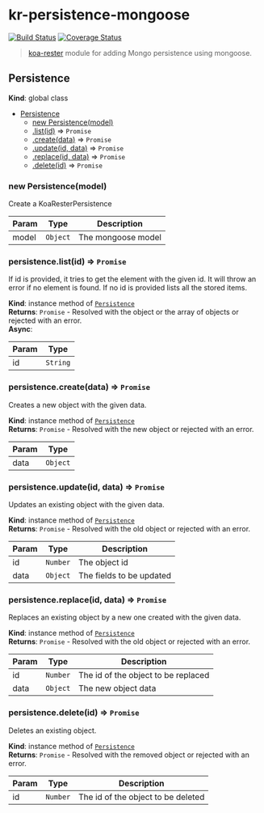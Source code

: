 # kr-persistence-mongoose

[![Build Status](https://travis-ci.org/dicearr/kr-persistence-mongoose.svg?branch=master)](https://travis-ci.org/dicearr/kr-persistence-mongoose) [![Coverage Status](https://coveralls.io/repos/github/dicearr/kr-persistence-mongoose/badge.svg?branch=master)](https://coveralls.io/github/dicearr/kr-persistence-mongoose?branch=master)

> [koa-rester](https://github.com/dicearr/koa-rester) module for adding Mongo persistence using mongoose.

<a name="Persistence"></a>

## Persistence
**Kind**: global class  

* [Persistence](#Persistence)
    * [new Persistence(model)](#new_Persistence_new)
    * [.list(id)](#Persistence+list) ⇒ <code>Promise</code>
    * [.create(data)](#Persistence+create) ⇒ <code>Promise</code>
    * [.update(id, data)](#Persistence+update) ⇒ <code>Promise</code>
    * [.replace(id, data)](#Persistence+replace) ⇒ <code>Promise</code>
    * [.delete(id)](#Persistence+delete) ⇒ <code>Promise</code>

<a name="new_Persistence_new"></a>

### new Persistence(model)
Create a KoaResterPersistence


| Param | Type | Description |
| --- | --- | --- |
| model | <code>Object</code> | The mongoose model |

<a name="Persistence+list"></a>

### persistence.list(id) ⇒ <code>Promise</code>
If id is provided, it tries to get the element with the given id.
It will throw an error if no element is found. If no id is provided
lists all the stored items.

**Kind**: instance method of [<code>Persistence</code>](#Persistence)  
**Returns**: <code>Promise</code> - Resolved with the object or the array of objects or
rejected with an error.  
**Async**:   

| Param | Type |
| --- | --- |
| id | <code>String</code> |

<a name="Persistence+create"></a>

### persistence.create(data) ⇒ <code>Promise</code>
Creates a new object with the given data.

**Kind**: instance method of [<code>Persistence</code>](#Persistence)  
**Returns**: <code>Promise</code> - Resolved with the new object or rejected with an error.  

| Param | Type |
| --- | --- |
| data | <code>Object</code> |

<a name="Persistence+update"></a>

### persistence.update(id, data) ⇒ <code>Promise</code>
Updates an existing object with the given data.

**Kind**: instance method of [<code>Persistence</code>](#Persistence)  
**Returns**: <code>Promise</code> - Resolved with the old object or rejected with an error.  

| Param | Type | Description |
| --- | --- | --- |
| id | <code>Number</code> | The object id |
| data | <code>Object</code> | The fields to be updated |

<a name="Persistence+replace"></a>

### persistence.replace(id, data) ⇒ <code>Promise</code>
Replaces an existing object by a new one created with the given data.

**Kind**: instance method of [<code>Persistence</code>](#Persistence)  
**Returns**: <code>Promise</code> - Resolved with the old object or rejected with an error.  

| Param | Type | Description |
| --- | --- | --- |
| id | <code>Number</code> | The id of the object to be replaced |
| data | <code>Object</code> | The new object data |

<a name="Persistence+delete"></a>

### persistence.delete(id) ⇒ <code>Promise</code>
Deletes an existing object.

**Kind**: instance method of [<code>Persistence</code>](#Persistence)  
**Returns**: <code>Promise</code> - Resolved with the removed object or rejected with an error.  

| Param | Type | Description |
| --- | --- | --- |
| id | <code>Number</code> | The id of the object to be deleted |
